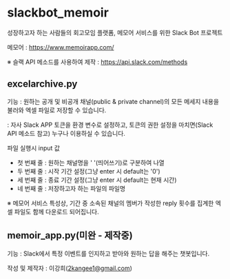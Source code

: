 # slackbot_memoir
성장하고자 하는 사람들의 회고모임 플랫폼, 메모어 서비스를 위한 Slack Bot 프로젝트

메모어 : https://www.memoirapp.com/

※ 슬랙 API 메소드를 사용하여 제작 : https://api.slack.com/methods

## excelarchive.py
기능 : 원하는 공개 및 비공개 채널(public & private channel)의 모든 메세지 내용을 불러와 엑셀 파일로 저장할 수 있습니다.

 : 자사 Slack APP 토큰을 환경 변수로 설정하고, 토큰의 권한 설정을 마치면(Slack API 메소드 참고) 누구나 이용하실 수 있습니다.

파일 실행시 input 값
- 첫 번째 줄 : 원하는 채널명을 ' '(띄어쓰기)로 구분하여 나열
- 두 번째 줄 : 시작 기간 설정(그냥 enter 시 default는 '0')
- 세 번째 줄 : 종료 기간 설정(그냥 enter 시 default는 현재 시간)
- 네 번째 줄 : 저장하고자 하는 파일의 파일명

※ 메모어 서비스 특성상, 기간 중 소속된 채널의 멤버가 작성한 reply 횟수를 집계한 엑셀 파일도 함께 다운로드 되어집니다.

## memoir_app.py(미완 - 제작중)
기능 : Slack에서 특정 이벤트를 인지하고 받아와 원하는 답을 해주는 챗봇입니다.

작성 및 제작자 : 이강희(2kangee1@gmail.com)

